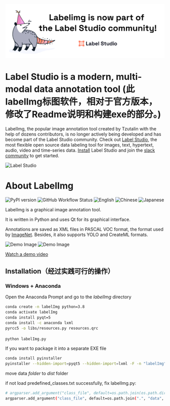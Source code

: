 ![labelimg](readme/images/labelimg.png)

Label Studio is a modern, multi-modal data annotation tool
(此labelImg标图软件，相对于官方版本，修改了Readme说明和构建exe的部分。)
=======

LabelImg, the popular image annotation tool created by Tzutalin with the help of dozens contributors, is no longer actively being developed and has become part of the Label Studio community. Check out [Label Studio](https://github.com/heartexlabs/label-studio), the most flexible open source data labeling tool for images, text, hypertext, audio, video and time-series data. [Install](https://labelstud.io/guide/install.html) Label Studio and join the [slack community](https://label-studio.slack.com/) to get started.

![Label Studio](readme/images/label-studio-1-6-player-screenshot.png)

About LabelImg
========

![PyPI version](https://img.shields.io/pypi/v/labelimg.svg)
![GitHub Workflow Status](https://img.shields.io/github/workflow/status/tzutalin/labelImg/Package?style=for-the-badge)
![English](https://img.shields.io/badge/lang-en-blue.svg)
![Chinese](https://img.shields.io/badge/lang-zh-green.svg)
![Japanese](https://img.shields.io/badge/lang-jp-green.svg)

LabelImg is a graphical image annotation tool.

It is written in Python and uses Qt for its graphical interface.

Annotations are saved as XML files in PASCAL VOC format, the format used by [ImageNet](http://www.image-net.org/). Besides, it also supports YOLO and CreateML formats.

![Demo Image](https://raw.githubusercontent.com/tzutalin/labelImg/master/demo/demo3.jpg)
![Demo Image](https://raw.githubusercontent.com/tzutalin/labelImg/master/demo/demo.jpg)

[Watch a demo video](https://youtu.be/p0nR2YsCY_U)

## Installation（经过实践可行的操作）
### Windows + Anaconda
Open the Anaconda Prompt and go to the _labelImg_ directory
```bash
conda create -n labelImg python=3.8
conda activate labelImg
conda install pyqt=5
conda install -c anaconda lxml
pyrcc5 -o libs/resources.py resources.qrc

python labelImg.py
```
If you want to package it into a separate EXE file
```bash
conda install pyinstaller
pyinstaller --hidden-import=pyqt5 --hidden-import=lxml -F -n "labelImg" -c labelImg.py -p ./libs -p ./
```
move data *folder* to *dist* folder

if not load predefined_classes.txt successfully, fix labelImg.py:
```bash
# argparser.add_argument("class_file", default=os.path.join(os.path.dirname(__file__), "data", "predefined_classes.txt"), nargs="?")
argparser.add_argument("class_file", default=os.path.join(".", "data", "predefined_classes.txt"), nargs="?")
```